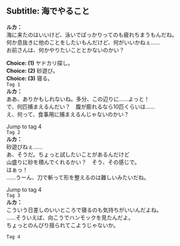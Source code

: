 # 

  
## Subtitle: 海でやること
  
**ルカ：**  
海に来たのはいいけど、泳いでばっかりってのも疲れちまうもんだね。  
何か息抜きに他のことをしたいもんだけど、何がいいかねぇ……  
お前さんは、何かやりたいこととかないのかい？  
  
**Choice: (1)**  ヤドカリ探し。  
**Choice: (2)**  砂遊び。  
**Choice: (3)**  寝る。  
`Tag 1`  
**ルカ：**  
ああ、ありかもしれないね。多分、この辺りに……よっと！  
で、何匹捕まえるんだい？　腹が膨れるなら10匹くらいは……  
え、何って、食事用に捕まえるんじゃないのかい？  
  
Jump to tag 4  
`Tag 2`  
**ルカ：**  
砂遊びねぇ……  
あ、そうだ。ちょっと試したいことがあるんだけど  
山盛りに砂を積んでくれるかい？　そう、その感じで。  
はぁっ！  
……うーん、刀で斬って形を整えるのは難しいみたいだね。  
  
Jump to tag 4  
`Tag 3`  
**ルカ：**  
こういう日差しのいいところで寝るのも気持ちがいいんだよね。  
……そういえば、向こうでハンモックを見たんだよ。  
ちょっとのんびり揺られてこようじゃないか。  
  
`Tag 4`  
